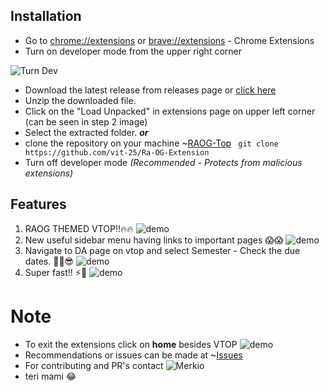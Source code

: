 ## Installation

- Go to [chrome://extensions](chrome://extensions) or [brave://extensions](brave://extensions) - Chrome Extensions
- Turn on developer mode from the upper right corner

![Turn Dev](https://i.ibb.co/SV7dZMS/turnDev.png)

- Download the latest release from releases page or [click here](https://github.com/vit-25/Ra-OG-Extension/archive/refs/tags/Publish.zip)
- Unzip the downloaded file.
- Click on the "Load Unpacked" in extensions page on upper left corner (can be seen in step 2 image)
- Select the extracted folder.
***or***
- clone the repository on your machine ~[RAOG-Top](https://github.com/vit-25/Ra-OG-Extension)
``` git clone https://github.com/vit-25/Ra-OG-Extension```
- Turn off developer mode _(Recommended - Protects from malicious extensions)_


## Features

1. RAOG THEMED VTOP!!🔥🔥
![demo](https://i.postimg.cc/hPC4WptF/image.png)
2. New useful sidebar menu having links to important pages 😱😱
![demo](https://i.postimg.cc/Y0r7TWcq/image.png)
3. Navigate to DA page on vtop and select Semester - Check the due dates. ✌🏻😎
![demo](https://i.postimg.cc/hGWHHdTW/image.png)
4. Super fast!! ⚡💨
![demo](https://i.postimg.cc/PrgkWc6M/image.png)


# Note
- To exit the extensions click on **home** besides VTOP
![demo](https://i.postimg.cc/cH0xQjLz/image.png)
- Recommendations or issues can be made at ~[Issues](https://github.com/vit-25/Ra-OG-Extension/issues)
- For contributing and PR's contact ![Merkio](https://github.com/Prathyush-KKK)
- teri mami 😂
